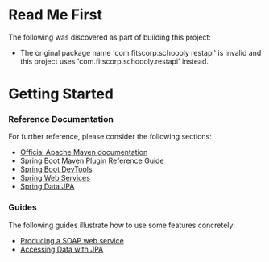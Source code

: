 # Read Me First
The following was discovered as part of building this project:

* The original package name 'com.fitscorp.schoooly restapi' is invalid and this project uses 'com.fitscorp.schoooly.restapi' instead.

# Getting Started

### Reference Documentation
For further reference, please consider the following sections:

* [Official Apache Maven documentation](https://maven.apache.org/guides/index.html)
* [Spring Boot Maven Plugin Reference Guide](https://docs.spring.io/spring-boot/docs/2.2.9.RELEASE/maven-plugin/)
* [Spring Boot DevTools](https://docs.spring.io/spring-boot/docs/2.3.2.RELEASE/reference/htmlsingle/#using-boot-devtools)
* [Spring Web Services](https://docs.spring.io/spring-boot/docs/2.3.2.RELEASE/reference/htmlsingle/#boot-features-webservices)
* [Spring Data JPA](https://docs.spring.io/spring-boot/docs/2.3.2.RELEASE/reference/htmlsingle/#boot-features-jpa-and-spring-data)

### Guides
The following guides illustrate how to use some features concretely:

* [Producing a SOAP web service](https://spring.io/guides/gs/producing-web-service/)
* [Accessing Data with JPA](https://spring.io/guides/gs/accessing-data-jpa/)

